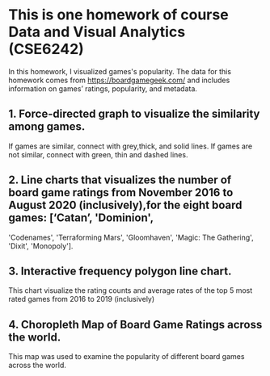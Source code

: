 # This is one homework of course Data and Visual Analytics (CSE6242)
In this homework, I visualized games's popularity. The data for this homework comes from https://boardgamegeek.com/ and
includes information on games’ ratings, popularity, and metadata.

## 1. Force-directed graph to visualize the similarity among games. 
If games are similar, connect with grey,thick, and solid lines.
If games are not similar, connect with green, thin and dashed lines. 

## 2. Line charts that visualizes the number of board game ratings from November 2016 to August 2020 (inclusively),for the eight board games: [‘Catan’, 'Dominion',
'Codenames', 'Terraforming Mars', 'Gloomhaven', 'Magic: The Gathering', 'Dixit', 'Monopoly'].

## 3. Interactive frequency polygon line chart.
This chart visualize the rating counts and average rates of the top 5 most rated games from 2016 to 2019 (inclusively)

## 4. Choropleth Map of Board Game Ratings across the world.
This map was used to examine the popularity of different board games across the world.
